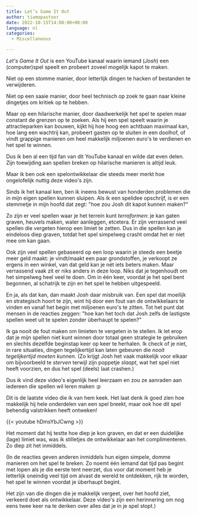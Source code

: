 ```yaml
---
title: Let’s Game It Out
author: tiamopastoor
date: 2022-10-15T14:00:00+00:00
language: nl
categories:
  - Miscellaneous

---
```

_Let's Game It Out_ is een YouTube kanaal waarin iemand (_Josh_) een (computer)spel speelt en probeert zoveel mogelijk kapot te maken.

Niet op een stomme manier, door letterlijk dingen te hacken of bestanden te verwijderen.

Niet op een saaie manier, door heel technisch op zoek te gaan naar kleine dingetjes om kritiek op te hebben.

Maar op een hilarische manier, door daadwerkelijk het spel te spelen maar constant de grenzen op te zoeken. Als hij een spel speelt waarin je attractieparken kan bouwen, kijkt hij hoe hoog een achtbaan maximaal kan, hoe lang een wachtrij kan, probeert gasten op te sluiten in een doolhof, of vindt grappige manieren om heel makkelijk miljoenen euro's te verdienen en het spel te winnen.

Dus ik ben al een tijd fan van dit YouTube kanaal en wilde dat even delen. Zijn toewijding aan spellen breken op hilarische manieren is altijd leuk.

Maar ik ben ook een spelontwikkelaar die steeds meer merkt hoe ongelofelijk nuttig deze video's zijn.

Sinds ik het kanaal ken, ben ik ineens bewust van honderden problemen die in mijn eigen spellen kunnen sluipen. Als ik een spelidee opschrijf, is er een stemmetje in mijn hoofd dat zegt: "hoe zou Josh dit kapot kunnen maken?"

Zo zijn er veel spellen waar je het terrein kunt _terraformen_: je kan gaten graven, heuvels maken, water aanleggen, etcetera. Er zijn verrassend veel spellen die vergeten hierop een limiet te zetten. Dus in die spellen kan je eindeloos diep graven, totdat het spel simpelweg crasht omdat het er niet mee om kan gaan.

Ook zijn veel spellen gebaseerd op een loop waarin je steeds een beetje meer geld maakt: je vindt/maakt een paar grondstoffen, je verkoopt ze ergens in een winkel, van dat geld kan je nét iets beters maken. Maar verrassend vaak zit er niks anders in deze loop. Niks dat je tegenhoudt om het simpelweg heel veel te doen. Om in één keer, voordat je het spel bent begonnen, al schatrijk te zijn en het spel te hebben uitgespeeld. 

En ja, als dat kan, dan maakt Josh daar misbruik van. Een spel dat moeilijk en strategisch hoort te zijn, wint hij door een fout van de ontwikkelaars te vinden en vanaf het begin met miljoenen euro's te zitten. Tot het punt dat mensen in de reacties zeggen: "hoe kan het toch dat Josh zelfs de lastigste spellen weet uit te spelen zonder überhaupt te spelen?"

Ik ga nooit de fout maken om limieten te vergeten in te stellen. Ik let erop dat je mijn spellen niet kunt winnen door totaal geen strategie te gebruiken en slechts dezelfde beginstap keer op keer te herhalen. Ik check of je niet, in rare situaties, dingen tegelijkertijd kan laten gebeuren die _nooit tegelijkertijd moeten kunnen_. (Zo krijgt Josh het vaak makkelijk voor elkaar om bijvoorbeeld te _sterven_ terwijl zijn poppetje _slaapt_, wat het spel niet heeft voorzien, en dus het spel (deels) laat crashen.)

Dus ik vind deze video's eigenlijk heel leerzaam en zou ze aanraden aan iedereen die spellen wil leren maken :p

Dit is de laatste video die ik van hem keek. Het laat denk ik goed zien hoe makkelijk hij hele onderdelen van een spel breekt, maar ook hoe dit spel behendig valstrikken heeft ontweken!

{{< youtube hDmsYbJCwng >}}

Het moment dat hij testte hoe diep je kon graven, en dat er een duidelijke (lage) limiet was, was ik stilletjes de ontwikkelaar aan het complimenteren. Zo diep zit het inmiddels. 

(In de reacties geven anderen inmiddels hun eigen simpele, domme manieren om het spel te breken. Zo noemt één iemand dat tijd pas begint met lopen als je die eerste tent neerzet, dus voor dat moment heb je letterlijk oneindig veel tijd om alvast de wereld te ontdekken, rijk te worden, het spel te winnen voordat je überhaupt begint.

Het zijn van die dingen die je makkelijk vergeet, over het hoofd ziet, verkeerd doet als ontwikkelaar. Deze video's zijn een herinnering om nog eens twee keer na te denken over alles dat je in je spel stopt.)